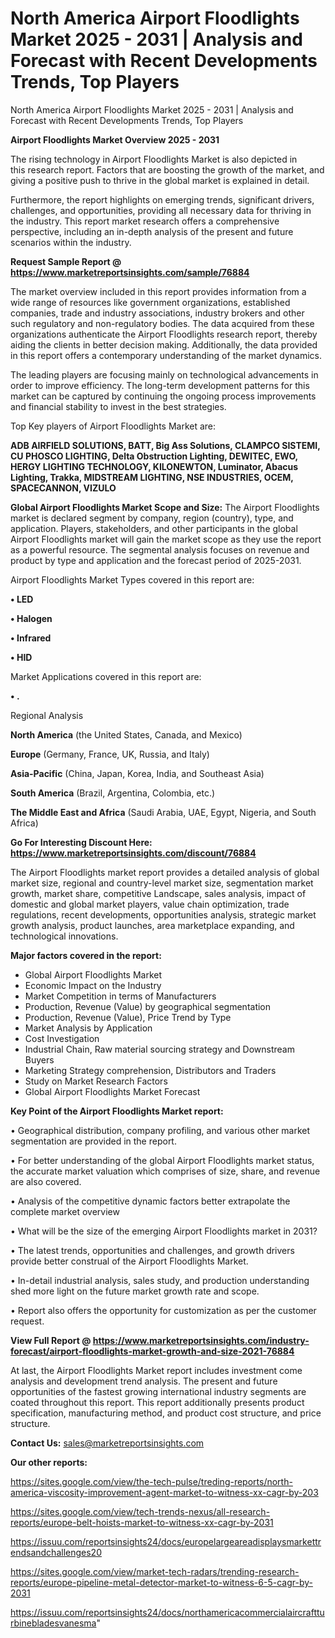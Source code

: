 # North America Airport Floodlights Market 2025 - 2031 | Analysis and Forecast with Recent Developments Trends, Top Players
 North America Airport Floodlights Market 2025 - 2031 | Analysis and Forecast with Recent Developments Trends, Top Players

<Strong> Airport Floodlights Market Overview 2025 - 2031</strong>

The rising technology in Airport Floodlights Market is also depicted in this research report. Factors that are boosting the growth of the market, and giving a positive push to thrive in the global market is explained in detail.

Furthermore, the report highlights on emerging trends, significant drivers, challenges, and opportunities, providing all necessary data for thriving in the industry. This report market research offers a comprehensive perspective, including an in-depth analysis of the present and future scenarios within the industry.

<strong>Request Sample Report @ <a href=https://www.marketreportsinsights.com/sample/76884>https://www.marketreportsinsights.com/sample/76884</a></strong>

The market overview included in this report provides information from a wide range of resources like government organizations, established companies, trade and industry associations, industry brokers and other such regulatory and non-regulatory bodies. The data acquired from these organizations authenticate the Airport Floodlights research report, thereby aiding the clients in better decision making. Additionally, the data provided in this report offers a contemporary understanding of the market dynamics.

The leading players are focusing mainly on technological advancements in order to improve efficiency. The long-term development patterns for this market can be captured by continuing the ongoing process improvements and financial stability to invest in the best strategies.

Top Key players of Airport Floodlights Market are:

<strong>ADB AIRFIELD SOLUTIONS, BATT, Big Ass Solutions, CLAMPCO SISTEMI, CU PHOSCO LIGHTING, Delta Obstruction Lighting, DEWITEC, EWO, HERGY LIGHTING TECHNOLOGY, KILONEWTON, Luminator, Abacus Lighting, Trakka, MIDSTREAM LIGHTING, NSE INDUSTRIES, OCEM, SPACECANNON, VIZULO</strong>

<strong><b>Global Airport Floodlights Market Scope and Size:</b></strong>
The Airport Floodlights market is declared segment by company, region (country), type, and application. Players, stakeholders, and other participants in the global Airport Floodlights market will gain the market scope as they use the report as a powerful resource. The segmental analysis focuses on revenue and product by type and application and the forecast period of 2025-2031.

Airport Floodlights Market Types covered in this report are:

<strong>• LED

• Halogen

• Infrared

• HID</strong>

Market Applications covered in this report are:

<strong>• .</strong> 

Regional Analysis

<strong>North America</strong> (the United States, Canada, and Mexico)

<strong>Europe</strong> (Germany, France, UK, Russia, and Italy)

<strong>Asia-Pacific</strong> (China, Japan, Korea, India, and Southeast Asia)

<strong>South America</strong> (Brazil, Argentina, Colombia, etc.)

<strong>The Middle East and Africa</strong> (Saudi Arabia, UAE, Egypt, Nigeria, and South Africa)

<strong>Go For Interesting Discount Here: <a href=https://www.marketreportsinsights.com/discount/76884>https://www.marketreportsinsights.com/discount/76884</a></strong>

The Airport Floodlights market report provides a detailed analysis of global market size, regional and country-level market size, segmentation market growth, market share, competitive Landscape, sales analysis, impact of domestic and global market players, value chain optimization, trade regulations, recent developments, opportunities analysis, strategic market growth analysis, product launches, area marketplace expanding, and technological innovations.

<strong><b>Major factors covered in the report:</b></strong>
<ul>
  <li>Global Airport Floodlights Market </li>
  <li>Economic Impact on the Industry</li>
  <li>Market Competition in terms of Manufacturers</li>
  <li>Production, Revenue (Value) by geographical segmentation</li>
  <li>Production, Revenue (Value), Price Trend by Type</li>
  <li>Market Analysis by Application</li>
  <li>Cost Investigation</li>
  <li>Industrial Chain, Raw material sourcing strategy and Downstream Buyers</li>
  <li>Marketing Strategy comprehension, Distributors and Traders</li>
  <li>Study on Market Research Factors</li>
  <li>Global Airport Floodlights Market Forecast</li>
</ul>

<strong><b>Key Point of the Airport Floodlights Market report:</b></strong>

• Geographical distribution, company profiling, and various other market segmentation are provided in the report.

• For better understanding of the global Airport Floodlights market status, the accurate market valuation which comprises of size, share, and revenue are also covered.

• Analysis of the competitive dynamic factors better extrapolate the complete market overview

• What will be the size of the emerging Airport Floodlights market in 2031?

• The latest trends, opportunities and challenges, and growth drivers provide better construal of the Airport Floodlights Market.

• In-detail industrial analysis, sales study, and production understanding shed more light on the future market growth rate and scope.

• Report also offers the opportunity for customization as per the customer request.

<strong><b>View Full Report @ <a href=https://www.marketreportsinsights.com/industry-forecast/airport-floodlights-market-growth-and-size-2021-76884>https://www.marketreportsinsights.com/industry-forecast/airport-floodlights-market-growth-and-size-2021-76884</a></b></strong>


At last, the Airport Floodlights Market report includes investment come analysis and development trend analysis. The present and future opportunities of the fastest growing international industry segments are coated throughout this report. This report additionally presents product specification, manufacturing method, and product cost structure, and price structure.

<strong>Contact Us:</strong>
sales@marketreportsinsights.com

<strong>Our other reports:</strong>

<a href=https://sites.google.com/view/the-tech-pulse/treding-reports/north-america-viscosity-improvement-agent-market-to-witness-xx-cagr-by-203>https://sites.google.com/view/the-tech-pulse/treding-reports/north-america-viscosity-improvement-agent-market-to-witness-xx-cagr-by-203</a>

<a href=https://sites.google.com/view/tech-trends-nexus/all-research-reports/europe-belt-hoists-market-to-witness-xx-cagr-by-2031>https://sites.google.com/view/tech-trends-nexus/all-research-reports/europe-belt-hoists-market-to-witness-xx-cagr-by-2031</a>

<a href=https://issuu.com/reportsinsights24/docs/europelargeareadisplaysmarkettrendsandchallenges20>https://issuu.com/reportsinsights24/docs/europelargeareadisplaysmarkettrendsandchallenges20</a>

<a href=https://sites.google.com/view/market-tech-radars/trending-research-reports/europe-pipeline-metal-detector-market-to-witness-6-5-cagr-by-2031>https://sites.google.com/view/market-tech-radars/trending-research-reports/europe-pipeline-metal-detector-market-to-witness-6-5-cagr-by-2031</a>

<a href=https://issuu.com/reportsinsights24/docs/northamericacommercialaircraftturbinebladesvanesma>https://issuu.com/reportsinsights24/docs/northamericacommercialaircraftturbinebladesvanesma</a>"
